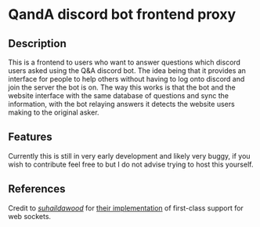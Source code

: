 # QandA discord bot frontend proxy

## Description

This is a frontend to users who want to answer questions which discord users asked using the Q&A discord bot. The idea being that it provides an interface for people to help others without having to log onto discord and join the server the bot is on. The way this works is that the bot and the website interface with the same database of questions and sync the information, with the bot relaying answers it detects the website users making to the original asker.

## Features

Currently this is still in very early development and likely very buggy, if you wish to contribute feel free to but I do not advise trying to host this yourself.

## References

Credit to [_suhaildawood_](https://github.com/suhaildawood) for [their implementation](https://github.com/suhaildawood/SvelteKit-integrated-WebSocket) of first-class support for web sockets.
